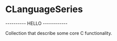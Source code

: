 # CLanguageSeries

---------- HELLO ------------

Collection that describe some core C functionality.
